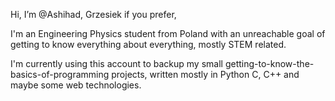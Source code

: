 Hi, I’m @Ashihad, Grzesiek if you prefer,

I'm an Engineering Physics student from Poland with an unreachable goal of getting to know everything about everything, mostly STEM related.

I'm currently using this account to backup my small getting-to-know-the-basics-of-programming projects,
written mostly in Python C, C++ and maybe some web technologies.
